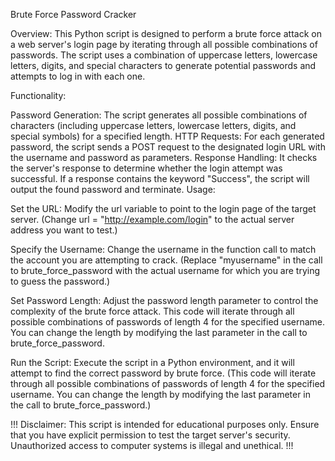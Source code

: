 Brute Force Password Cracker

Overview: This Python script is designed to perform a brute force attack on a web server's login page by iterating through all possible combinations of passwords. The script uses a combination of uppercase letters, lowercase letters, digits, and special characters to generate potential passwords and attempts to log in with each one.

Functionality:

Password Generation: The script generates all possible combinations of characters (including uppercase letters, lowercase letters, digits, and special symbols) for a specified length.
HTTP Requests: For each generated password, the script sends a POST request to the designated login URL with the username and password as parameters.
Response Handling: It checks the server's response to determine whether the login attempt was successful. If a response contains the keyword "Success", the script will output the found password and terminate.
Usage:

Set the URL: Modify the url variable to point to the login page of the target server.
(Change url = "http://example.com/login" to the actual server address you want to test.)

Specify the Username: Change the username in the function call to match the account you are attempting to crack.
(Replace "myusername" in the call to brute_force_password with the actual username for which you are trying to guess the password.)

Set Password Length: Adjust the password length parameter to control the complexity of the brute force attack.
This code will iterate through all possible combinations of passwords of length 4 for the specified username. You can change the length by modifying the last parameter in the call to brute_force_password.

Run the Script: Execute the script in a Python environment, and it will attempt to find the correct password by brute force.
(This code will iterate through all possible combinations of passwords of length 4 for the specified username. You can change the length by modifying the last parameter in the call to brute_force_password.)


!!! Disclaimer: This script is intended for educational purposes only. Ensure that you have explicit permission to test the target server's security. Unauthorized access to computer systems is illegal and unethical. !!!
